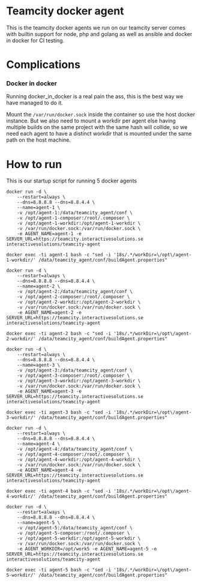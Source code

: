 Teamcity docker agent
=====================

This is the teamcity docker agents we run on our teamcity server
comes with builtin support for node, php and golang as well as ansible and docker in docker for CI testing.


# Complications

### Docker in docker
Running docker_in_docker is a real pain the ass, this is the best way we have managed to do it.

Mount the `/var/run/docker.sock` inside the container so use the host docker instance. 
But we also need to mount a workdir per agent else having multiple builds on the same project with the same hash will collide, so we need each agent to have a distinct workdir that is mounted under the same path on the host machine.


# How to run

This is our startup script for running 5 docker agents

```
docker run -d \
	--restart=always \
	--dns=8.8.8.8 --dns=8.8.4.4 \
	--name=agent-1 \
	-v /opt/agent-1:/data/teamcity_agent/conf \
	-v /opt/agent-1-composer:/root/.composer \
	-v /opt/agent-1-workdir:/opt/agent-1-workdir \
	-v /var/run/docker.sock:/var/run/docker.sock \
	-e AGENT_NAME=agent-1 -e SERVER_URL=https://teamcity.interactivesolutions.se interactivesolutions/teamcity-agent

docker exec -ti agent-1 bash -c "sed -i '18s/.*/workDir=\/opt\/agent-1-workdir/' /data/teamcity_agent/conf/buildAgent.properties"

docker run -d \
	--restart=always \
	--dns=8.8.8.8 --dns=8.8.4.4 \
	--name=agent-2 \
	-v /opt/agent-2:/data/teamcity_agent/conf \
	-v /opt/agent-2-composer:/root/.composer \
	-v /opt/agent-2-workdir:/opt/agent-2-workdir \
	-v /var/run/docker.sock:/var/run/docker.sock \
	-e AGENT_NAME=agent-2 -e SERVER_URL=https://teamcity.interactivesolutions.se interactivesolutions/teamcity-agent

docker exec -ti agent-2 bash -c "sed -i '18s/.*/workDir=\/opt\/agent-2-workdir/' /data/teamcity_agent/conf/buildAgent.properties"

docker run -d \
	--restart=always \
	--dns=8.8.8.8 --dns=8.8.4.4 \
	--name=agent-3 \
	-v /opt/agent-3:/data/teamcity_agent/conf \
	-v /opt/agent-3-composer:/root/.composer \
	-v /opt/agent-3-workdir:/opt/agent-3-workdir \
	-v /var/run/docker.sock:/var/run/docker.sock \
	-e AGENT_NAME=agent-3 -e SERVER_URL=https://teamcity.interactivesolutions.se interactivesolutions/teamcity-agent

docker exec -ti agent-3 bash -c "sed -i '18s/.*/workDir=\/opt\/agent-3-workdir/' /data/teamcity_agent/conf/buildAgent.properties"

docker run -d \
	--restart=always \
	--dns=8.8.8.8 --dns=8.8.4.4 \
	--name=agent-4 \
	-v /opt/agent-4:/data/teamcity_agent/conf \
	-v /opt/agent-4-composer:/root/.composer \
	-v /opt/agent-4-workdir:/opt/agent-4-workdir \
	-v /var/run/docker.sock:/var/run/docker.sock \
	-e AGENT_NAME=agent-4 -e SERVER_URL=https://teamcity.interactivesolutions.se interactivesolutions/teamcity-agent

docker exec -ti agent-4 bash -c "sed -i '18s/.*/workDir=\/opt\/agent-4-workdir/' /data/teamcity_agent/conf/buildAgent.properties"

docker run -d \
	--restart=always \
	--dns=8.8.8.8 --dns=8.8.4.4 \
	--name=agent-5 \
	-v /opt/agent-5:/data/teamcity_agent/conf \
	-v /opt/agent-5-composer:/root/.composer \
	-v /opt/agent-5-workdir:/opt/agent-5-workdir \
	-v /var/run/docker.sock:/var/run/docker.sock \
	-e AGENT_WORKDIR=/opt/work5 -e AGENT_NAME=agent-5 -e SERVER_URL=https://teamcity.interactivesolutions.se interactivesolutions/teamcity-agent

docker exec -ti agent-5 bash -c "sed -i '18s/.*/workDir=\/opt\/agent-5-workdir/' /data/teamcity_agent/conf/buildAgent.properties"
```
